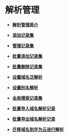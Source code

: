 # 解析管理<a name="dns_usermanual_0034"></a>

-   **[解析管理简介](解析管理简介.md)**  

-   **[添加记录集](添加记录集.md)**  

-   **[管理记录集](管理记录集.md)**  

-   **[批量添加记录集](批量添加记录集.md)**  

-   **[批量删除记录集](批量删除记录集.md)**  

-   **[设置域名泛解析](设置域名泛解析.md)**  

-   **[设置别名解析](设置别名解析.md)**  

-   **[全局搜索记录集](全局搜索记录集.md)**  

-   **[批量导入域名解析记录](批量导入域名解析记录.md)**  

-   **[批量导出域名解析记录](批量导出域名解析记录.md)**  

-   **[迁移域名到华为云进行解析](迁移域名到华为云进行解析.md)**  


